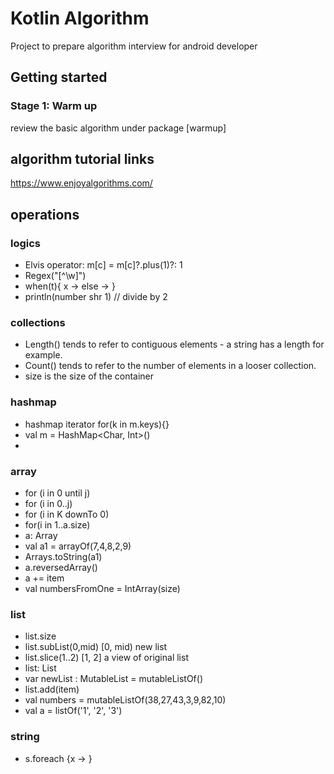 # Kotlin Algorithm

Project to prepare algorithm interview for android developer

## Getting started

### Stage 1: Warm up
review the basic algorithm under package [warmup]

## algorithm tutorial links
https://www.enjoyalgorithms.com/

## operations

### logics
- Elvis operator: m[c] = m[c]?.plus(1)?: 1
- Regex("[^\\w]")
- when(t){ x -> else -> }
- println(number shr 1) // divide by 2

### collections
- Length() tends to refer to contiguous elements - a string has a length for example.
- Count() tends to refer to the number of elements in a looser collection.
- size is the size of the container

### hashmap
- hashmap iterator for(k in m.keys){}
- val m = HashMap<Char, Int>()
- 
### array 
- for (i in 0 until j)
- for (i in 0..j)
- for (i in K downTo 0)
- for(i in 1..a.size)
- a: Array<Int>
- val a1 = arrayOf(7,4,8,2,9)
- Arrays.toString(a1)
- a.reversedArray()
- a += item
- val numbersFromOne = IntArray(size)

### list 
- list.size
- list.subList(0,mid) [0, mid) new list
- list.slice(1..2) [1, 2] a view of original list
- list: List<Int>
- var newList : MutableList<Int> = mutableListOf()
- list.add(item)
- val numbers = mutableListOf(38,27,43,3,9,82,10)
- val a = listOf('1', '2', '3')
### string
- s.foreach {x -> }
